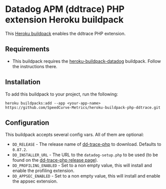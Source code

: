 # Datadog APM (ddtrace) PHP extension Heroku buildpack

This [Heroku buildpack](https://devcenter.heroku.com/articles/buildpacks) enables the ddtrace PHP extension.

## Requirements

- This buildpack requires the [heroku-buildpack-datadog](https://github.com/DataDog/heroku-buildpack-datadog) buildpack. Follow the instructions there.

## Installation

To add this buildpack to your project, run the following:

```
heroku buildpacks:add --app <your-app-name> https://github.com/SpeedCurve-Metrics/heroku-buildpack-php-ddtrace.git
```

## Configuration

This buildpack accepts several config vars. All of them are optional:

- `DD_RELEASE` - The release name of [dd-trace-php](https://github.com/DataDog/dd-trace-php/releases/) to download. Defaults to `0.87.2`.
- `DD_INSTALLER_URL` - The URL to the `datadog-setup.php` to be used (to be found on the [dd-trace-php release page](https://github.com/DataDog/dd-trace-php/releases/)).
- `DD_PROFILING_ENABLED` - Set to a non empty value, this will install and enable the profiling extension.
- `DD_APPSEC_ENABLED` - Set to a non empty value, this will install and enable the appsec extension.
